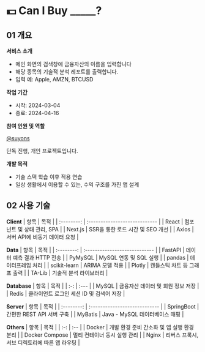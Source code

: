 # 💵 Can I Buy \_\_\_\_\_?

## 01 개요

**서비스 소개**

- 메인 화면의 검색창에 금융자산의 이름을 입력합니다
- 해당 종목의 기술적 분석 레포트를 출력합니다.
- 입력 예: Apple, AMZN, BTCUSD

**작업 기간**

- 시작: 2024-03-04
- 종료: 2024-04-16

**참여 인원 및 역할**

[@suyons](https://github.com/suyons)

단독 진행, 개인 프로젝트입니다.

**개발 목적**

- 기술 스택 학습 이후 적용 연습
- 일상 생활에서 이용할 수 있는, 수익 구조를 가진 앱 설계

## 02 사용 기술

**Client**
| 항목 | 목적 |
| :--------: | :---------------------------- |
| React | 컴포넌트 및 상태 관리, SPA |
| Next.js | SSR을 통한 로드 시간 및 SEO 개선 |
| Axios | 서버 API에 비동기 데이터 요청 |

**Data**
| 항목 | 목적 |
| :--------: | :---------------------------- |
| FastAPI | 데이터 예측 결과 HTTP 전송 |
| PyMySQL | MySQL 연동 및 SQL 실행 |
| pandas | 데이터프레임 처리 |
| scikit-learn | ARIMA 모델 적용 |
| Plotly | 캔들스틱 차트 등 그래프 출력 |
| TA-Lib | 기술적 분석 라이브러리 |

**Database**
| 항목 | 목적 |
| :-: | :--- |
| MySQL | 금융자산 데이터 및 회원 정보 저장 |
| Redis | 클라이언트 로그인 세션 ID 및 검색어 저장 |

**Server**
| 항목 | 목적 |
| :--------: | :---------------------------- |
| SpringBoot | 간편한 REST API 서버 구축 |
| MyBatis | Java - MySQL 데이터베이스 매핑 |

**Others**
| 항목 | 목적 |
| :-: | :-- |
| Docker | 개발 환경 준비 간소화 및 앱 실행 환경 분리 |
| Docker Compose | 멀티 컨테이너 동시 실행 관리 |
| Nginx | 리버스 프록시, 서브 디렉토리에 따른 앱 라우팅 |
